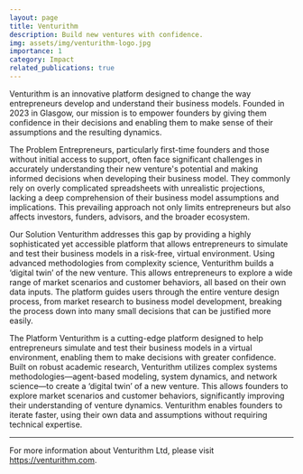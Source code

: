 ```yaml
---
layout: page
title: Venturithm
description: Build new ventures with confidence.
img: assets/img/venturithm-logo.jpg
importance: 1
category: Impact
related_publications: true
---
```


Venturithm is an innovative platform designed to change the way entrepreneurs develop and understand their business models. Founded in 2023 in Glasgow, our mission is to empower founders by giving them confidence in their decisions and enabling them to make sense of their assumptions and the resulting dynamics.

The Problem Entrepreneurs, particularly first-time founders and those without initial access to support, often face significant challenges in accurately understanding their new venture's potential and making informed decisions when developing their business model. They commonly rely on overly complicated spreadsheets with unrealistic projections, lacking a deep comprehension of their business model assumptions and implications. This prevailing approach not only limits entrepreneurs but also affects investors, funders, advisors, and the broader ecosystem.

Our Solution Venturithm addresses this gap by providing a highly sophisticated yet accessible platform that allows entrepreneurs to simulate and test their business models in a risk-free, virtual environment. Using advanced methodologies from complexity science, Venturithm builds a ‘digital twin’ of the new venture. This allows entrepreneurs to explore a wide range of market scenarios and customer behaviors, all based on their own data inputs. The platform guides users through the entire venture design process, from market research to business model development, breaking the process down into many small decisions that can be justified more easily.

The Platform Venturithm is a cutting-edge platform designed to help entrepreneurs simulate and test their business models in a virtual environment, enabling them to make decisions with greater confidence. Built on robust academic research, Venturithm utilizes complex systems methodologies—agent-based modeling, system dynamics, and network science—to create a ‘digital twin’ of a new venture. This allows founders to explore market scenarios and customer behaviors, significantly improving their understanding of venture dynamics. Venturithm enables founders to iterate faster, using their own data and assumptions without requiring technical expertise.

<hr>

For more information about Venturithm Ltd, please visit <a href="https://venturithm.com">https://venturithm.com</a>.
